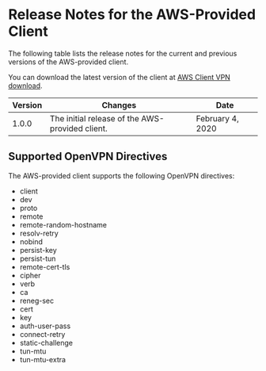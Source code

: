# Release Notes for the AWS\-Provided Client<a name="release-notes"></a>

The following table lists the release notes for the current and previous versions of the AWS\-provided client\.

You can download the latest version of the client at [AWS Client VPN download](https://aws.amazon.com/vpn/client-vpn-download/)\.


| Version | Changes | Date | 
| --- | --- | --- | 
| 1\.0\.0 | The initial release of the AWS\-provided client\. | February 4, 2020 | 

## Supported OpenVPN Directives<a name="openvpn-directives"></a>

The AWS\-provided client supports the following OpenVPN directives:
+ client
+ dev
+ proto
+ remote
+ remote\-random\-hostname
+ resolv\-retry
+ nobind
+ persist\-key
+ persist\-tun
+ remote\-cert\-tls
+ cipher
+ verb
+ ca
+ reneg\-sec
+ cert
+ key
+ auth\-user\-pass
+ connect\-retry
+ static\-challenge
+ tun\-mtu
+ tun\-mtu\-extra